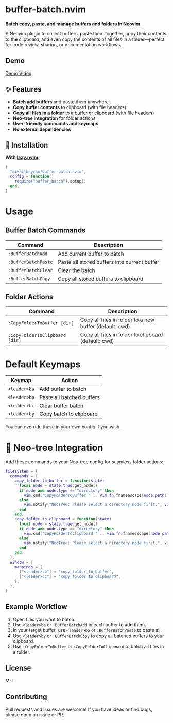 # buffer-batch.nvim

**Batch copy, paste, and manage buffers and folders in Neovim.**

A Neovim plugin to collect buffers, paste them together, copy their contents to the clipboard, and even copy the contents of all files in a folder—perfect for code review, sharing, or documentation workflows.

## Demo

[Demo Video](demo.mov)

## ✨ Features

- **Batch add buffers** and paste them anywhere
- **Copy buffer contents** to clipboard (with file headers)
- **Copy all files in a folder** to a buffer or clipboard (with file headers)
- **Neo-tree integration** for folder actions
- **User-friendly commands and keymaps**
- **No external dependencies**

## 🚀 Installation

**With [lazy.nvim](https://github.com/folke/lazy.nvim):**

```lua
{
  "mikailbayram/buffer-batch.nvim",
  config = function()
    require("buffer_batch").setup()
  end,
}
```

# Usage

## Buffer Batch Commands

| Command         | Description                       |
|-----------------|-----------------------------------|
| `:BufferBatchAdd` | Add current buffer to batch       |
| `:BufferBatchPaste`| Paste all stored buffers into current buffer |
| `:BufferBatchClear`| Clear the batch                   |
| `:BufferBatchCopy` | Copy all stored buffers to clipboard |

## Folder Actions

| Command                      | Description                                         |
|------------------------------|-----------------------------------------------------|
| `:CopyFolderToBuffer [dir]` | Copy all files in folder to a new buffer (default: cwd) |
| `:CopyFolderToClipboard [dir]`| Copy all files in folder to clipboard (default: cwd) |

# Default Keymaps

| Keymap     | Action             |
|------------|--------------------|
| `<leader>ba` | Add buffer to batch|
| `<leader>bp` | Paste all batched buffers|
| `<leader>bc` | Clear buffer batch |
| `<leader>by` | Copy batch to clipboard|

You can override these in your own config if you wish.

# 📁 Neo-tree Integration

Add these commands to your Neo-tree config for seamless folder actions:

```lua
filesystem = {
  commands = {
    copy_folder_to_buffer = function(state)
      local node = state.tree:get_node()
      if node and node.type == "directory" then
        vim.cmd("CopyFolderToBuffer " .. vim.fn.fnameescape(node.path))
      else
        vim.notify("NeoTree: Please select a directory node first.", vim.log.levels.WARN)
      end
    end,
    copy_folder_to_clipboard = function(state)
      local node = state.tree:get_node()
      if node and node.type == "directory" then
        vim.cmd("CopyFolderToClipboard " .. vim.fn.fnameescape(node.path))
      else
        vim.notify("NeoTree: Please select a directory node first.", vim.log.levels.WARN)
      end
    end,
  },
  window = {
    mappings = {
      ["<leader>cb"] = "copy_folder_to_buffer",
      ["<leader>cc"] = "copy_folder_to_clipboard",
    },
  },
}
```

## Example Workflow

1. Open files you want to batch.
2. Use `<leader>ba` or `:BufferBatchAdd` in each buffer to add them.
3. In your target buffer, use `<leader>bp` or `:BufferBatchPaste` to paste all.
4. Use `<leader>by` or `:BufferBatchCopy` to copy all batched buffers to your clipboard.
5. Use `:CopyFolderToBuffer` or `:CopyFolderToClipboard` to batch all files in a folder.

## License

MIT

## Contributing

Pull requests and issues are welcome! If you have ideas or find bugs, please open an issue or PR.


